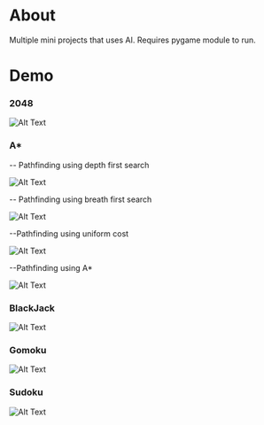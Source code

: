 # About

Multiple mini projects that uses AI. Requires pygame module to run.

# Demo

### 2048

![Alt Text](https://github.com/william-lui/Mini-Ai/blob/master/gif/2048.gif)

### A*

-- Pathfinding using depth first search

![Alt Text](https://github.com/william-lui/Mini-Ai/blob/master/gif/Dfs.gif)

-- Pathfinding using breath first search

![Alt Text](https://github.com/william-lui/Mini-Ai/blob/master/gif/Bfs.gif)

--Pathfinding using uniform cost

![Alt Text](https://github.com/william-lui/Mini-Ai/blob/master/gif/Ucs.gif)

--Pathfinding using A*

![Alt Text](https://github.com/william-lui/Mini-Ai/blob/master/gif/AStar.gif)

### BlackJack

![Alt Text](https://github.com/william-lui/Mini-Ai/blob/master/gif/Blackjack.gif)

### Gomoku

![Alt Text](https://github.com/william-lui/Mini-Ai/blob/master/gif/Gomoku.gif)

### Sudoku

![Alt Text](https://github.com/william-lui/Mini-Ai/blob/master/gif/Sudoku.gif)
